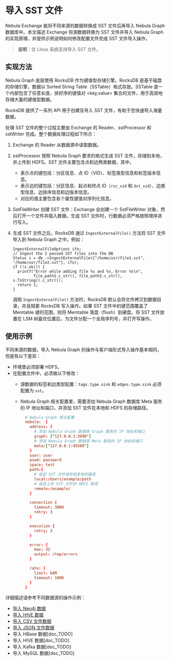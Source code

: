 # 导入 SST 文件

Nebula Exchange 能将不同来源的数据转换成 SST 文件后再导入 Nebula Graph 数据库中。本文描述 Exchange 将源数据转换为 SST 文件并导入 Nebula Graph 的实现原理，并提供示例说明如何修改配置文件完成 SST 文件导入操作。

> **说明**：仅 Linux 系统支持导入 SST 文件。

## 实现方法

Nebula Graph 底层使用 RocksDB 作为键值型存储引擎。RocksDB 是基于磁盘的存储引擎，数据以 Sorted String Table（SSTable）格式存放。SSTable 是一个内部包含了任意长度、排好序的键值对 &lt;key,value&gt; 集合的文件，用于高效地存储大量的键值型数据。

RocksDB 提供了一系列 API 用于创建及导入 SST 文件，有助于您快速导入海量数据。

处理 SST 文件的整个过程主要由 Exchange 的 Reader、sstProcessor 和 sstWriter 完成。整个数据处理过程如下所示：

1. Exchange 的 Reader 从数据源中读取数据。

2. sstProcessor 按照 Nebula Graph 要求的格式生成 SST 文件，存储到本地，并上传到 HDFS。SST 文件主要包含点和边两类数据，其中，

   - 表示点的键包括：分区信息、点 ID（VID）、标签类型信息和标签版本信息。
   - 表示边的键包括：分区信息、起点和终点 ID（`rsc_vid` 和 `dst_vid`）、边类型信息、边排序信息和边版本信息。
   - 对应的值主要包含各个属性键值对序列化信息。

3. SstFileWriter 创建 SST 文件：Exchange 会创建一个 SstFileWriter 对象，然后打开一个文件并插入数据。生成 SST 文件时，行数据必须严格按照增序进行写入。

4. 生成 SST 文件之后，RocksDB 通过 `IngestExternalFile()` 方法将 SST 文件导入到 Nebula Graph 之中。例如：

    ```
    IngestExternalFileOptions ifo;
    // Ingest the 2 passed SST files into the DB
    Status s = db_->IngestExternalFile({"/home/usr/file1.sst", "/home/usr/file2.sst"}, ifo);
    if (!s.ok()) {
      printf("Error while adding file %s and %s, Error %s\n",
             file_path1.c_str(), file_path2.c_str(), s.ToString().c_str());
      return 1;
    }
    ```

    调用 `IngestExternalFile()` 方法时，RocksDB 默认会将文件拷贝到数据目录，并且阻塞 RocksDB 写入操作。如果 SST 文件中的键范围覆盖了 Memtable 键的范围，则将 Memtable 落盘（flush）到硬盘。将 SST 文件放置在 LSM 树最优位置后，为文件分配一个全局序列号，并打开写操作。

## 使用示例

不同来源的数据，导入 Nebula Graph 的操作与客户端形式导入操作基本相同，但是有以下差异：

- 环境里必须部署 HDFS。
- 在配置文件中，必须做以下修改：
  - 源数据的标签和边类型配置：`tags.type.sink` 和 `edges.type.sink` 必须配置为 `sst`。
  - Nebula Graph 相关配置里，需要添加 Nebula Graph 数据库 Meta 服务的 IP 地址和端口，并添加 SST 文件在本地和 HDFS 的存储路径。
  
    ```conf
      # Nebula Graph 相关配置
      nebula:  {
        address: {
          # 添加 Nebula Graph 数据库 Graph 服务的 IP 地址和端口
          graph: ["127.0.0.1:3699"]
          # 添加 Nebula Graph 数据库 Meta 服务的 IP 地址和端口
          meta:["127.0.0.1:45500"]
        }
        user: user
        pswd: password
        space: test
        path:{
          # 指定 SST 文件保存到本地的路径
          local:/Users/example/path
          # 指定上传 SST 文件的 HDFS 路径
          remote:/example/
        }

        connection {
          timeout: 3000
          retry: 3
        }

        execution {
          retry: 3
        }

        error: {
          max: 32
          output: /tmp/errors
        }

        rate: {
          limit: 64M
          timeout: 1000
        }
      }
    ```

详细描述请参考不同数据源的操作示例：

- [导入 Neo4j 数据](ex-ug-import-from-neo4j.md)
- [导入 HIVE 数据](ex-ug-import-hive.md)
- [导入 CSV 文件数据](ex-ug-import-from-csv.md)
- [导入 JSON 文件数据](ex-ug-import-json.md)
- 导入 HBase 数据[doc_TODO]
- 导入 HIVE 数据[doc_TODO]
- 导入 Kafka 数据[doc_TODO]
- 导入 MySQL 数据[doc_TODO]
